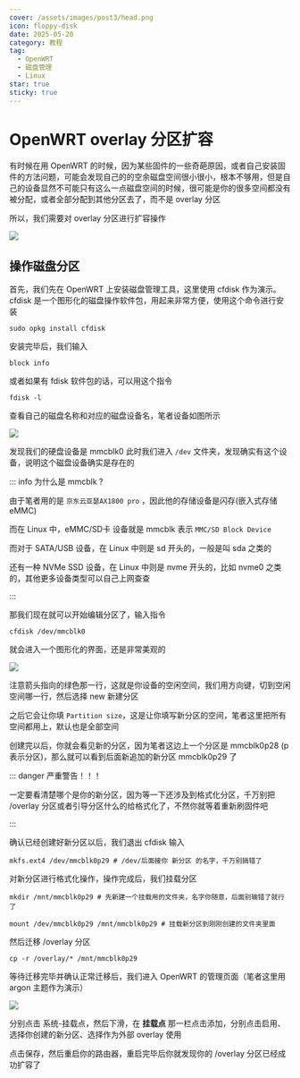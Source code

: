 ```yaml
---
cover: /assets/images/post3/head.png
icon: floppy-disk
date: 2025-05-20
category: 教程
tag:
  - OpenWRT
  - 磁盘管理
  - Linux
star: true
sticky: true
---
```


# OpenWRT overlay 分区扩容

有时候在用 OpenWRT 的时候，因为某些固件的一些奇葩原因，或者自己安装固件的方法问题，可能会发现自己的的空余磁盘空间很小很小，根本不够用，但是自己的设备显然不可能只有这么一点磁盘空间的时候，很可能是你的很多空间都没有被分配，或者全部分配到其他分区去了，而不是 overlay 分区

所以，我们需要对 overlay 分区进行扩容操作

![](/assets/images/post3/img1.png)

## 操作磁盘分区

首先，我们先在 OpenWRT 上安装磁盘管理工具，这里使用 cfdisk 作为演示。cfdisk 是一个图形化的磁盘操作软件包，用起来非常方便，使用这个命令进行安装

```shell
sudo opkg install cfdisk
```

安装完毕后，我们输入

```shell
block info
```

或者如果有 fdisk 软件包的话，可以用这个指令

```shell
fdisk -l
```

查看自己的磁盘名称和对应的磁盘设备名，笔者设备如图所示

![](/assets/images/post3/img2.png)

发现我们的硬盘设备是 mmcblk0 此时我们进入 `/dev` 文件夹，发现确实有这个设备，说明这个磁盘设备确实是存在的

::: info 为什么是 mmcblk ?

由于笔者用的是 `京东云亚瑟AX1800 pro` ，因此他的存储设备是闪存(嵌入式存储 eMMC)

而在 Linux 中，eMMC/SD卡 设备就是 mmcblk 表示 `MMC/SD Block Device`

而对于 SATA/USB 设备，在 Linux 中则是 sd 开头的，一般是叫 sda 之类的

还有一种 NVMe SSD 设备，在 Linux 中则是 nvme 开头的，比如 nvme0 之类的，其他更多设备类型可以自己上网查查

:::

那我们现在就可以开始编辑分区了，输入指令

```shell
cfdisk /dev/mmcblk0
```

就会进入一个图形化的界面，还是非常美观的

![](/assets/images/post3/img3.png)

注意箭头指向的绿色那一行，这就是你设备的空闲空间，我们用方向键，切到空闲空间哪一行，然后选择 new 新建分区

之后它会让你填 `Partition size`，这是让你填写新分区的空间，笔者这里把所有空间都用上，默认也是全部空间

创建完以后，你就会看见新的分区，因为笔者这边上一个分区是 mmcblk0p28 (p表示分区)，那么就可以看到后面新追加的新分区 mmcblk0p29 了

::: danger 严重警告！！！

一定要看清楚哪个是你的新分区，因为等一下还涉及到格式化分区，千万别把 /overlay 分区或者引导分区什么的给格式化了，不然你就等着重新刷固件吧

:::

确认已经创建好新分区以后，我们退出 cfdisk 输入

```shell
mkfs.ext4 /dev/mmcblk0p29 # /dev/后面接你 新分区 的名字，千万别搞错了
```

对新分区进行格式化操作，操作完成后，我们挂载分区

```shell
mkdir /mnt/mmcblk0p29 # 先新建一个挂载用的文件夹，名字你随意，后面别输错了就行了

mount /dev/mmcblk0p29 /mnt/mmcblk0p29 # 挂载新分区到刚刚创建的文件夹里面
```

然后迁移 /overlay 分区

```shell
cp -r /overlay/* /mnt/mmcblk0p29
```

等待迁移完毕并确认正常迁移后，我们进入 OpenWRT 的管理页面（笔者这里用 argon 主题作为演示）

![](/assets/images/post3/img4.png)

分别点击 系统-挂载点，然后下滑，在 **挂载点** 那一栏点击添加，分别点击启用、选择你创建的新分区、选择作为外部 overlay 使用

点击保存，然后重启你的路由器，重启完毕后你就发现你的 /overlay 分区已经成功扩容了
